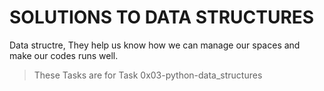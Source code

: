 # SOLUTIONS TO DATA STRUCTURES
Data structre, They help us know how we can manage our spaces and make our codes runs well.
> These Tasks are for Task 0x03-python-data_structures